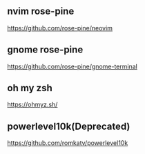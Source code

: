 ## nvim rose-pine 
https://github.com/rose-pine/neovim
## gnome rose-pine
https://github.com/rose-pine/gnome-terminal
## oh my zsh
https://ohmyz.sh/
## powerlevel10k(Deprecated)
https://github.com/romkatv/powerlevel10k


